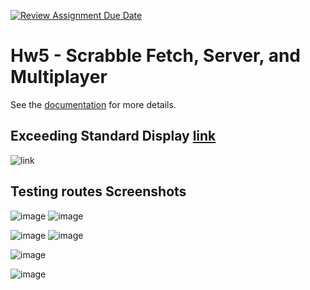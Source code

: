 [![Review Assignment Due Date](https://classroom.github.com/assets/deadline-readme-button-24ddc0f5d75046c5622901739e7c5dd533143b0c8e959d652212380cedb1ea36.svg)](https://classroom.github.com/a/-a6aZons)
# Hw5 - Scrabble Fetch, Server, and Multiplayer

See the [documentation](https://umass-cs-326.github.io/docs/homework/fetch-multi-server/) for more details.

## Exceeding Standard Display [link](https://recordit.co/G58gOjko05)

![link](http://g.recordit.co/G58gOjko05.gif)

## Testing routes Screenshots

![image](https://user-images.githubusercontent.com/47922282/235410306-030cbce4-bec9-40f8-82bc-4a2bbbbaa0bb.png)
![image](https://user-images.githubusercontent.com/47922282/235410332-346040a5-9e43-4332-81c1-30ba27ae4fa8.png)

![image](https://user-images.githubusercontent.com/47922282/235410387-fab4aa88-053e-4aab-a1c1-1b71ae4ef6f2.png)
![image](https://user-images.githubusercontent.com/47922282/235410395-28298232-03e3-4d4a-88fd-ba391495d705.png)

![image](https://user-images.githubusercontent.com/47922282/235410440-19df4d17-fbc7-4063-a22b-2f43b96382f0.png)

![image](https://user-images.githubusercontent.com/47922282/235410467-14379950-57df-43f7-bcb4-22db59a95db4.png)

